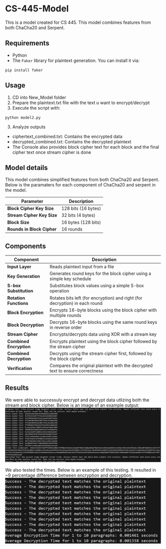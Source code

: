 # CS-445-Model
This is a model created for CS 445. This model combines features from both ChaCha20 and Serpent.

## Requirements
- Python
- The `Faker` library for plaintext generation. You can install it via:

```
pip install faker
```

## Usage
1. CD into New_Model folder
2. Prepare the plaintext.txt file with the text u want to encrypt/decrypt
3. Execute the script with:
```
python model2.py
```
3. Analyze outputs
- ciphertext_combined.txt: Contains the encrypted data
- decrypted_combined.txt: Contains the decrypted plaintext
- The Console also provides block cipher text for each block and the final cipher text once stream cipher is done 

## Model details
This model combines simplified features from both ChaCha20 and Serpent.
Below is the paramaters for each component of ChaCha20 and serpent in the model.

| Parameter                          | Description                                           |
|------------------------------------|-------------------------------------------------------|
| **Block Cipher Key Size**          | 128 bits (16 bytes)                                  |
| **Stream Cipher Key Size**         | 32 bits (4 bytes)                                   |
| **Block Size**                     | 16 bytes (128 bits)                                 |
| **Rounds in Block Cipher**         | 16 rounds                                           |


## Components
| Component                  | Description                                                                       |
|----------------------------|-----------------------------------------------------------------------------------|
| **Input Layer**            | Reads plaintext input from a file                                                |
| **Key Generation**         | Generates round keys for the block cipher using a simple key schedule            |
| **S-box Substitution**     | Substitutes block values using a simple S-box operation                         |
| **Rotation Functions**      | Rotates bits left (for encryption) and right (for decryption) in each round      |
| **Block Encryption**        | Encrypts 16-byte blocks using the block cipher with multiple rounds              |
| **Block Decryption**        | Decrypts 16-byte blocks using the same round keys in reverse order               |
| **Stream Cipher**          | Encrypts/decrypts data using XOR with a stream key                               |
| **Combined Encryption**     | Encrypts plaintext using the block cipher followed by the stream cipher           |
| **Combined Decryption**     | Decrypts using the stream cipher first, followed by the block cipher             |
| **Verification**           | Compares the original plaintext with the decrypted text to ensure correctness     |

## Results
We were able to successuly encrypt and decrypt data utlizing both the stream and block cipher.
Below is an image of an example output:
![result](readme_images/example.png)

We also tested the times. Below is an example of this testing. It resulted in ~9 percentage difference between encryption and decryption. 
![time](readme_images/time.png)
